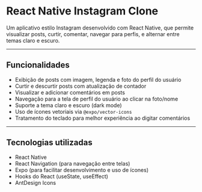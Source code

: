# React Native Instagram Clone

Um aplicativo estilo Instagram desenvolvido com React Native, que permite visualizar posts, curtir, comentar, navegar para perfis, e alternar entre temas claro e escuro.

---

## Funcionalidades

- Exibição de posts com imagem, legenda e foto do perfil do usuário
- Curtir e descurtir posts com atualização de contador
- Visualizar e adicionar comentários em posts
- Navegação para a tela de perfil do usuário ao clicar na foto/nome
- Suporte a tema claro e escuro (dark mode)
- Uso de ícones vetoriais via `@expo/vector-icons`
- Tratamento do teclado para melhor experiência ao digitar comentários

---

## Tecnologias utilizadas

- React Native
- React Navigation (para navegação entre telas)
- Expo (para facilitar desenvolvimento e uso de ícones)
- Hooks do React (useState, useEffect)
- AntDesign Icons




